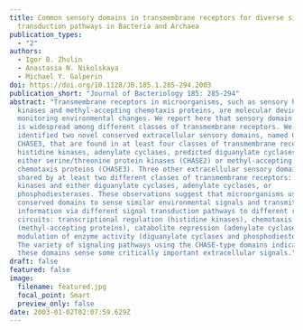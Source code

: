 ```yaml
---
title: Common sensory domains in transmembrane receptors for diverse signal
  transduction pathways in Bacteria and Archaea
publication_types:
  - "2"
authors:
  - Igor B. Zhulin
  - Anastasia N. Nikolskaya
  - Michael Y. Galperin
doi: https://doi.org/10.1128/JB.185.1.285-294.2003
publication_short: "Journal of Bacteriology 185: 285-294"
abstract: "Transmembrane receptors in microorganisms, such as sensory histidine
  kinases and methyl-accepting chemotaxis proteins, are molecular devices for
  monitoring environmental changes. We report here that sensory domain sharing
  is widespread among different classes of transmembrane receptors. We have
  identified two novel conserved extracellular sensory domains, named CHASE2 and
  CHASE3, that are found in at least four classes of transmembrane receptors:
  histidine kinases, adenylate cyclases, predicted diguanylate cyclases, and
  either serine/threonine protein kinases (CHASE2) or methyl-accepting
  chemotaxis proteins (CHASE3). Three other extracellular sensory domains were
  shared by at least two different classes of transmembrane receptors: histidine
  kinases and either diguanylate cyclases, adenylate cyclases, or
  phosphodiesterases. These observations suggest that microorganisms use similar
  conserved domains to sense similar environmental signals and transmit this
  information via different signal transduction pathways to different regulatory
  circuits: transcriptional regulation (histidine kinases), chemotaxis
  (methyl-accepting proteins), catabolite repression (adenylate cyclases), and
  modulation of enzyme activity (diguanylate cyclases and phosphodiesterases).
  The variety of signaling pathways using the CHASE-type domains indicates that
  these domains sense some critically important extracellular signals."
draft: false
featured: false
image:
  filename: featured.jpg
  focal_point: Smart
  preview_only: false
date: 2003-01-02T02:07:59.629Z
---
```

